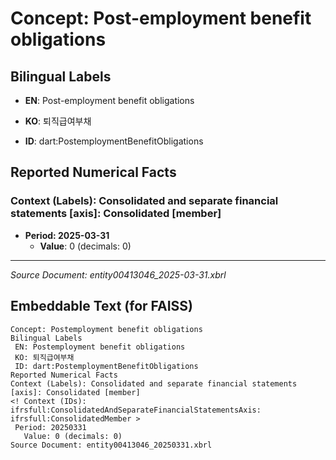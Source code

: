 # Concept: Post-employment benefit obligations

## Bilingual Labels
- **EN**: Post-employment benefit obligations
- **KO**: 퇴직급여부채

- **ID**: dart:PostemploymentBenefitObligations

## Reported Numerical Facts

### **Context (Labels): Consolidated and separate financial statements [axis]: Consolidated [member]**
<!-- Context (IDs): ifrs-full:ConsolidatedAndSeparateFinancialStatementsAxis: ifrs-full:ConsolidatedMember -->
- **Period: 2025-03-31**
  - **Value**: 0 (decimals: 0)

---
*Source Document: entity00413046_2025-03-31.xbrl*
## Embeddable Text (for FAISS)
```text
Concept: Postemployment benefit obligations
Bilingual Labels
 EN: Postemployment benefit obligations
 KO: 퇴직급여부채
 ID: dart:PostemploymentBenefitObligations
Reported Numerical Facts
Context (Labels): Consolidated and separate financial statements [axis]: Consolidated [member]
<! Context (IDs): ifrsfull:ConsolidatedAndSeparateFinancialStatementsAxis: ifrsfull:ConsolidatedMember >
 Period: 20250331
   Value: 0 (decimals: 0)
Source Document: entity00413046_20250331.xbrl
```